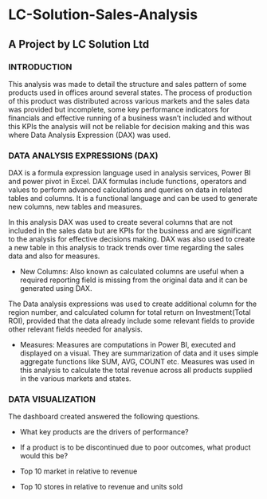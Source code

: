 # LC-Solution-Sales-Analysis
## A Project by LC Solution Ltd

### INTRODUCTION

This analysis was made to detail the structure and sales pattern of some products used in offices around several states. The process of production of this product was distributed across various markets and the sales data was provided but incomplete, some key performance indicators for financials and effective running of a business wasn’t included and without this KPIs the analysis will not be reliable for decision making and this was where Data Analysis Expression (DAX) was used.

### DATA ANALYSIS EXPRESSIONS (DAX)

DAX is a formula expression language used in analysis services, Power BI and power pivot in Excel. DAX formulas include functions, operators and values to perform advanced calculations and queries on data in related tables and columns. It is a functional language and can be used to generate new columns, new tables and measures.

In this analysis DAX was used to create several columns that are not included in the sales data but are KPIs for the business and are significant to the analysis for effective decisions making. DAX was also used to create a new table in this analysis to track trends over time regarding the sales data and also for measures.

* New Columns: Also known as calculated columns are useful when a required reporting field is missing from the original data and it can be generated using DAX.

 The Data analysis expressions was used to create additional column for the region number, and calculated column for total return on Investment(Total ROI), provided that the data already include some relevant fields to provide other relevant fields needed for analysis.

* Measures: Measures are computations in Power BI, executed and displayed on a visual. They are summarization of data and it uses simple aggregate functions like SUM, AVG, COUNT etc. Measures was used in this analysis to calculate the total revenue across all products supplied in the various markets and states.

### DATA VISUALIZATION

The dashboard created answered the following questions.

* What key products are the drivers of performance?

* If a product is to be discontinued due to poor outcomes, what product would this be?

* Top 10 market in relative to revenue

* Top 10 stores in relative to revenue and units sold


